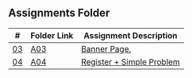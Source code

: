 ## Assignments Folder

|      #      | Folder Link  | Assignment Description             |
| :---------: | ------------ | ---------------------------------- |
| [03](./A03) | [A03](./A03) | [Banner Page.](./A03)                   |
| [04](./A04) | [A04](./A04) | [Register + Simple Problem](./A04) |